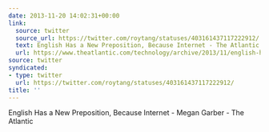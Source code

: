 ```yaml
---
date: 2013-11-20 14:02:31+00:00
link:
  source: twitter
  source_url: https://twitter.com/roytang/statuses/403161437117222912/
  text: English Has a New Preposition, Because Internet - The Atlantic
  url: https://www.theatlantic.com/technology/archive/2013/11/english-has-a-new-preposition-because-internet/281601/
source: twitter
syndicated:
- type: twitter
  url: https://twitter.com/roytang/statuses/403161437117222912/
title: ''
---
```


English Has a New Preposition, Because Internet - Megan Garber - The Atlantic